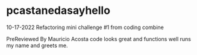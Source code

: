 # pcastanedasayhello

10-17-2022 Refactoring mini challenge #1 from coding combine

PreReviewed By Mauricio Acosta code looks great and functions well runs my name and greets me.